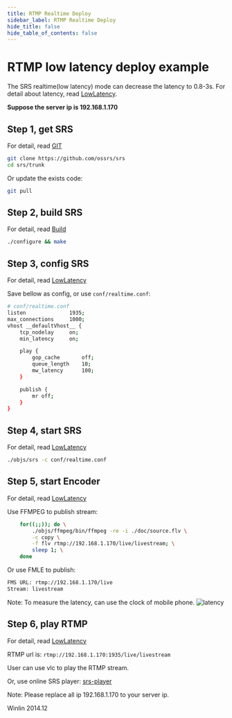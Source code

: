 ```yaml
---
title: RTMP Realtime Deploy
sidebar_label: RTMP Realtime Deploy
hide_title: false
hide_table_of_contents: false
---
```


# RTMP low latency deploy example

The SRS realtime(low latency) mode can decrease the latency to 0.8-3s.
For detail about latency, read [LowLatency](https://github.com/ossrs/srs/wiki/v4_EN_LowLatency).

**Suppose the server ip is 192.168.1.170**

## Step 1, get SRS

For detail, read [GIT](https://github.com/ossrs/srs/wiki/v4_EN_Git)

```bash
git clone https://github.com/ossrs/srs
cd srs/trunk
```

Or update the exists code:

```bash
git pull
```

## Step 2, build SRS

For detail, read [Build](https://github.com/ossrs/srs/wiki/v4_EN_Build)

```bash
./configure && make
```

## Step 3, config SRS

For detail, read [LowLatency](https://github.com/ossrs/srs/wiki/v4_EN_LowLatency)

Save bellow as config, or use `conf/realtime.conf`:

```bash
# conf/realtime.conf
listen              1935;
max_connections     1000;
vhost __defaultVhost__ {
    tcp_nodelay     on;
    min_latency     on;

    play {
        gop_cache       off;
        queue_length    10;
        mw_latency      100;
    }

    publish {
        mr off;
    }
}
```

## Step 4, start SRS

For detail, read [LowLatency](https://github.com/ossrs/srs/wiki/v4_EN_LowLatency)

```bash
./objs/srs -c conf/realtime.conf
```

## Step 5, start Encoder

For detail, read [LowLatency](https://github.com/ossrs/srs/wiki/v4_EN_LowLatency)

Use FFMPEG to publish stream:

```bash
    for((;;)); do \
        ./objs/ffmpeg/bin/ffmpeg -re -i ./doc/source.flv \
        -c copy \
        -f flv rtmp://192.168.1.170/live/livestream; \
        sleep 1; \
    done
```

Or use FMLE to publish:

```bash
FMS URL: rtmp://192.168.1.170/live
Stream: livestream
```

Note: To measure the latency, can use the clock of mobile phone.
![latency](/img/sample-realtime-001.png)

## Step 6, play RTMP

For detail, read [LowLatency](https://github.com/ossrs/srs/wiki/v4_EN_LowLatency)

RTMP url is: `rtmp://192.168.1.170:1935/live/livestream`

User can use vlc to play the RTMP stream.

Or, use online SRS player: [srs-player][srs-player]

Note: Please replace all ip 192.168.1.170 to your server ip.

Winlin 2014.12

[nginx]: http://192.168.1.170:8080/nginx.html
[srs-player]: http://ossrs.net/srs.release/trunk/research/players/srs_player.html?vhost=__defaultVhost__&autostart=true&server=192.168.1.170&app=live&stream=livestream&port=1935
[srs-player-19350]: http://ossrs.net/srs.release/trunk/research/players/srs_player.html?vhost=__defaultVhost__&autostart=true&server=192.168.1.170&app=live&stream=livestream&port=19350
[srs-player-ff]: http://ossrs.net/srs.release/trunk/research/players/srs_player.html?vhost=__defaultVhost__&autostart=true&server=192.168.1.170&app=live&stream=livestream_ff
[jwplayer]: http://ossrs.net/srs.release/trunk/research/players/srs_player.html?app=live&stream=livestream.m3u8&server=192.168.1.170&port=8080&autostart=true&vhost=192.168.1.170&schema=http&hls_autostart=true&hls_port=8080
[jwplayer-ff]: http://ossrs.net/srs.release/trunk/research/players/srs_player.html?app=live&stream=livestream_ff.m3u8&server=192.168.1.170&port=8080&autostart=true&vhost=192.168.1.170&schema=http&hls_autostart=true&hls_port=8080
